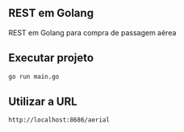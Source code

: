 ## REST em Golang

REST em Golang para compra de passagem aérea

## Executar projeto

```bash
go run main.go
```

## Utilizar a URL

```bash
http://localhost:8686/aerial
```
